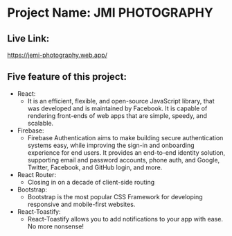 # Project Name: JMI PHOTOGRAPHY
## Live Link:
https://jemi-photography.web.app/

## Five feature of this project:
* React:
  * It is an efficient, flexible, and open-source JavaScript library, that was developed and is maintained by Facebook. It is capable of rendering front-ends of web apps    that are simple, speedy, and scalable. 
* Firebase:
  * Firebase Authentication aims to make building secure authentication systems easy, while improving the sign-in and onboarding experience for end users. It provides an end-to-end identity solution, supporting email and password accounts, phone auth, and Google, Twitter, Facebook, and GitHub login, and more.
* React Router:
  * Closing in on a decade of client-side routing
* Bootstrap:
  * Bootstrap is the most popular CSS Framework for developing responsive and mobile-first websites.
* React-Toastify:
  * React-Toastify allows you to add notifications to your app with ease. No more nonsense!
